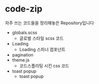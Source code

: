 # code-zip

자주 쓰는 코드들을 정리해놓은 Repository입니다

- globals.scss  
  - 글로벌 스타일 scss 코드
- Loading  
  -  Loading 스피너 컴포넌트
- pagination  
- theme.js
  - 코드스플리팅 시킨 css 코드 
- toast popup
  - toast popup 
